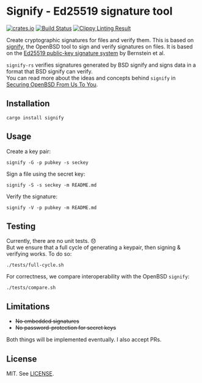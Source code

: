 # Signify - Ed25519 signature tool

[![crates.io](http://meritbadge.herokuapp.com/signify)](https://crates.io/crates/signify)
[![Build Status](https://travis-ci.org/badboy/signify-rs.svg?branch=master)](https://travis-ci.org/badboy/signify-rs)
[![Clippy Linting Result](https://clippy.bashy.io/github/badboy/signify-rs/master/badge.svg)](https://clippy.bashy.io/github/badboy/signify-rs/master/log)

Create cryptographic signatures for files and verify them.
This is based on [signify][], the OpenBSD tool to sign and verify signatures on files.
It is based on the [Ed25519 public-key signature system][ed25519] by Bernstein et al.

`signify-rs` verifies signatures generated by BSD signify and signs data in a format that BSD signify can verify.  
You can read more about the ideas and concepts behind `signify` in [Securing OpenBSD From Us To You](https://www.openbsd.org/papers/bsdcan-signify.html).

## Installation

```
cargo install signify
```

## Usage

Create a key pair:

```
signify -G -p pubkey -s seckey
```

Sign a file using the secret key:

```
signify -S -s seckey -m README.md
```

Verify the signature:

```
signify -V -p pubkey -m README.md
```

## Testing

Currently, there are no unit tests. :disappointed:  
But we ensure that a full cycle of generating a keypair, then signing & verifying works.
To do so:

    ./tests/full-cycle.sh

For correctness, we compare interoperability with the OpenBSD `signify`:

    ./tests/compare.sh
    

## Limitations

* ~~No embedded signatures~~
* ~~No password-protection for secret keys~~

Both things will be implemented eventually.
I also accept PRs.

## License

MIT. See [LICENSE](LICENSE).

[signify]: https://github.com/aperezdc/signify
[ed25519]: https://ed25519.cr.yp.to/

